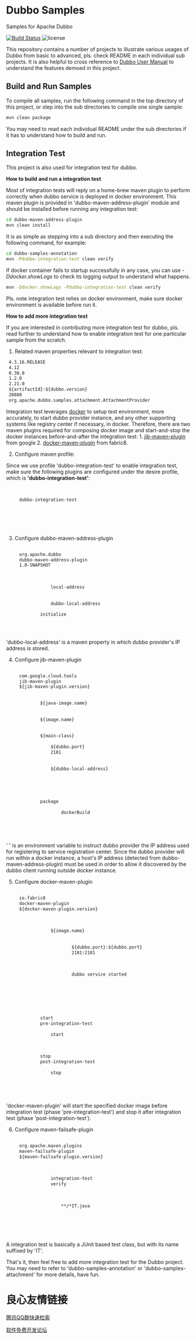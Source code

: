 # Dubbo Samples

Samples for Apache Dubbo

[![Build Status](https://travis-ci.org/apache/dubbo-samples.svg?branch=master)](https://travis-ci.org/apache/dubbo-samples) 
![license](https://img.shields.io/github/license/apache/dubbo-samples.svg)

This repository contains a number of projects to illustrate various usages of Dubbo from basic to advanced, pls. check README in each individual sub projects. It is also helpful to cross reference to [Dubbo User Manual](http://dubbo.apache.org/en-us/docs/user/quick-start.html) to understand the features demoed in this project.

## Build and Run Samples

To compile all samples, run the following command in the top directory of this project, or step into the sub directories to compile one single sample:

```bash
mvn clean package
```

You may need to read each individual README under the sub directories if it has to understand how to build and run.

## Integration Test

This project is also used for integration test for dubbo. 

**How to build and run a integration test**

Most of integration tests will reply on a home-brew maven plugin to perform correctly when dubbo service is deployed in docker environment. This maven plugin is provided in 'dubbo-maven-address-plugin' module and should be installed before running any integration test:

```bash
cd dubbo-maven-address-plugin
mvn clean install
```

It is as simple as stepping into a sub directory and then executing the following command, for example:

```bash
cd dubbo-samples-annotation
mvn -Pdubbo-integration-test clean verify
```

If docker container fails to startup successfully in any case, you can use *-Ddocker.showLogs* to check its logging output to understand what happens.

```bash
mvn -Ddocker.showLogs -Pdubbo-integration-test clean verify
```

Pls. note integration test relies on docker environment, make sure docker environment is available before run it.

**How to add more integration test**

If you are interested in contributing more integration test for dubbo, pls. read further to understand how to enable integration test for one particular sample from the scratch.

1. Related maven properties relevant to integration test:

```xml
 4.3.16.RELEASE 
 4.12 
 0.30.0 
 1.2.0 
 2.21.0 
 ${artifactId}:${dubbo.version} 
 20880 
 org.apache.dubbo.samples.attachment.AttachmentProvider 
```

Integration test leverages [docker](https://docs.docker.com/get-started/) to setup test environment, more accurately, to start dubbo provider instance, and any other supporting systems like registry center if necessary, in docker. Therefore, there are two maven plugins required for composing docker image and start-and-stop the docker instances before-and-after the integration test: 1. [jib-maven-plugin](https://github.com/GoogleContainerTools/jib/tree/master/jib-maven-plugin) from google 2. [docker-maven-plugin](https://github.com/fabric8io/docker-maven-plugin) from fabric8.

2. Configure maven profile:

Since we use profile 'dubbo-integration-test' to enable integration test, make sure the following plugins are configured under the desire profile, which is **'dubbo-integration-test'**:

```xml
 
     
     dubbo-integration-test 
     
           
      
     
 
```

3. Configure dubbo-maven-address-plugin

```xml
 
     org.apache.dubbo 
     dubbo-maven-address-plugin 
     1.0-SNAPSHOT 
     
         
             
                 local-address 
             
             
                 dubbo-local-address 
             
             initialize 
         
     
 
```

'dubbo-local-address' is a maven property in which dubbo provider's IP address is stored. 

4. Configure jib-maven-plugin

```xml
 
     com.google.cloud.tools 
     jib-maven-plugin 
     ${jib-maven-plugin.version} 
     
         
             ${java-image.name} 
         
         
             ${image.name} 
         
         
             ${main-class} 
             
                 ${dubbo.port}   
                 2181   
             
             
                 ${dubbo-local-address} 
             
         
    
     
         
             package 
                 
                     dockerBuild 
                 
         
     
 
```

' ' is an environment variable to instruct dubbo provider the IP address used for registering to service registration center. Since the dubbo provider will run within a docker instance, a host's IP address (detected from dubbo-maven-address-plugin) must be used in order to allow it discovered by the dubbo client running outside docker instance. 

5. Configure docker-maven-plugin

```xml
 
     io.fabric8 
     docker-maven-plugin 
     ${docker-maven-plugin.version} 
     
         
             
                 ${image.name} 
                 
                     
                         ${dubbo.port}:${dubbo.port}   
                         2181:2181   
                     
                     
                         
                         dubbo service started  
                     
                 
             
         
     
     
         
             start 
             pre-integration-test 
             
                 start 
             
         
         
             stop 
             post-integration-test 
             
                 stop 
             
         
     
 
```

'docker-maven-plugin' will start the specified docker image before integration test (phase 'pre-integration-test') and stop it after integration test (phase 'post-integration-test').

6. Configure maven-failsafe-plugin

```xml
 
     org.apache.maven.plugins 
     maven-failsafe-plugin 
     ${maven-failsafe-plugin.version} 
     
         
             
                 integration-test 
                 verify 
             
             
                 
                     **/*IT.java 
                 
             
         
     
 
```

A integration test is basically a JUnit based test class, but with its name suffixed by 'IT'.

That's it, then feel free to add more integration test for the Dubbo project. You may need to refer to 'dubbo-samples-annotation' or 'dubbo-samples-attachment' for more details, have fun.


 # 良心友情链接

[腾讯QQ群快速检索](http://u.720life.cn/s/8cf73f7c)

[软件免费开发论坛](http://u.720life.cn/s/bbb01dc0)